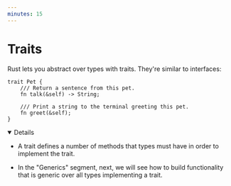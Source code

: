 ```yaml
---
minutes: 15
---
```


# Traits

Rust lets you abstract over types with traits. They're similar to interfaces:

```rust,editable
trait Pet {
    /// Return a sentence from this pet.
    fn talk(&self) -> String;

    /// Print a string to the terminal greeting this pet.
    fn greet(&self);
}
```

<details open="true">

- A trait defines a number of methods that types must have in order to implement
  the trait.

- In the "Generics" segment, next, we will see how to build functionality that
  is generic over all types implementing a trait.

</details>
